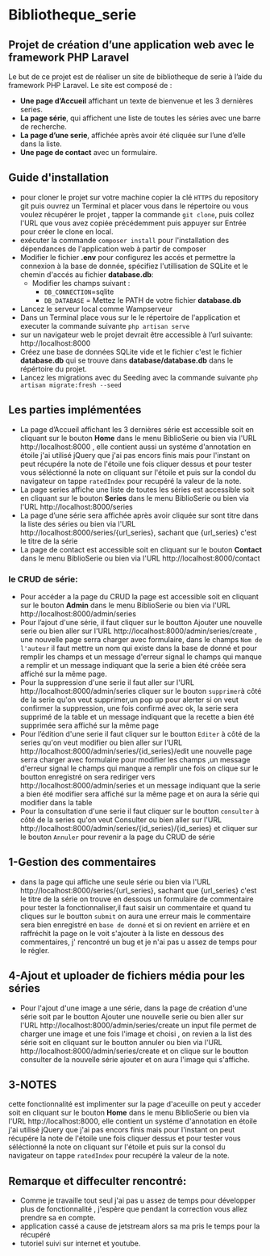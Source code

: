# Bibliotheque_serie
## Projet de création d’une application web avec le framework PHP Laravel

Le but de ce projet est de réaliser un site de bibliotheque de serie à l’aide du framework PHP Laravel.
Le site est composé de :
- **Une page d’Accueil** affichant un texte de bienvenue et les 3 dernières series.
- **La page série**, qui affichent une liste de toutes les séries avec une barre de recherche.
- **La page d’une serie**, affichée après avoir été cliquée sur l’une d’elle dans la liste.
- **Une page de contact** avec un formulaire.

## Guide d'installation
- pour cloner le projet sur votre machine copier la clé `HTTPS` du repository git puis ouvrez un Terminal et placer vous dans le répertoire ou vous voulez récupérer le projet , tapper la commande `git clone`, puis collez l'URL que vous avez copiée précédemment puis appuyer sur Entrée pour créer le clone en local.
- exécuter la commande `composer install` pour l'installation des dépendances de l'application web à partir de composer 
- Modifier le fichier **.env** pour configurez les accés et permettre la connexion à la base de donnée, spécifiez l'utillisation de SQLite et le chemin d'accés au fichier **database.db**:
    - Modifier les champs suivant :
        - `DB_CONNECTION`=sqlite
        - `DB_DATABASE` = Mettez le PATH de votre fichier **database.db** 
- Lancez le serveur local comme Wampserveur 
- Dans un Terminal place vous sur le le répertoire de l'application et executer la commande suivante `php artisan serve`
- sur un navigateur web le projet devrait être accessible à l’url suivante:
  http://localhost:8000
- Créez une base de données SQLite vide et le fichier c'est le fichier **database.db** qui se trouve dans **database/database.db** dans le répértoire du projet.   
- Lancez les migrations avec du Seeding avec la commande suivante `php artisan migrate:fresh --seed`

## Les parties implémentées
- La page d’Accueil affichant les 3 dernières série est accessible soit en cliquant sur le bouton **Home** dans le menu BiblioSerie ou bien via l'URL http://localhost:8000 , elle contient aussi un systéme d'annotation en étoile j'ai utilisé jQuery que j'ai pas encors finis mais pour l'instant on peut récupére la note de l'étoile une fois cliquer dessus et pour tester vous séléctionné la note on cliquant sur l'étoile  et puis sur la condol du navigateur on tappe `ratedIndex` pour recupéré la valeur  de la note.   
- La page series affiche une liste de toutes les séries est accessible soit en cliquant sur le bouton **Series** dans le menu BiblioSerie ou bien via l'URL http://localhost:8000/series  
- La page d’une série sera affichée après avoir cliquée sur sont titre dans la liste des séries ou bien via l'URL http://localhost:8000/series/{url_series}, sachant que {url_series} c'est le titre de la série
- La page de contact est accessible soit en cliquant sur le bouton **Contact** dans le menu BiblioSerie ou bien via l'URL  http://localhost:8000/contact 

### le CRUD de série:
- Pour accéder a la page du CRUD la page est accessible soit en cliquant sur le bouton **Admin** dans le menu BiblioSerie ou bien via l'URL http://localhost:8000/admin/series 
- Pour l’ajout d'une série, il faut cliquer sur le boutton Ajouter une nouvelle serie ou bien aller sur l'URL http://localhost:8000/admin/series/create , une nouvelle page serra charger avec formulaire, dans le champs `Nom de l'auteur` il faut mettre un nom qui existe dans la base de donné et pour remplir les champs et  un  message d'erreur signal le champs qui manque a remplir et un message indiquant que la serie a bien été créée sera affiché sur la même page.
- Pour la suppression d'une serie il faut aller sur l'URL http://localhost:8000/admin/series cliquer sur le bouton `supprimer`à côté de la serie qu'on veut supprimer,un pop up pour alerter si on veut confirmer la suppression, une fois confirmé avec ok, la serie sera supprimé de la table et un message indiquant que la recette a bien été supprimée sera affiché sur la même page 
- Pour l’édition d'une serie il faut cliquer sur le boutton `Editer` à côté de la series qu'on veut modifier ou bien aller sur l'URL http://localhost:8000/admin/series/{id_series}/edit une nouvelle page serra charger avec formulaire pour modifier les champs ,un  message d'erreur signal le champs qui manque a remplir une fois on clique sur le boutton enregistré  on sera rediriger vers http://localhost:8000/admin/series  et un message indiquant que la serie a bien été modifier sera affiché sur la même page et on aura la série qui modifier dans la table  
- Pour la consultation d'une serie il faut cliquer sur le boutton `consulter` à côté de la series qu'on veut Consulter ou bien aller sur l'URL http://localhost:8000/admin/series/{id_series}/{id_series}   et cliquer sur le bouton `Annuler` pour revenir a la page du CRUD de série 

## 1-Gestion des commentaires 
- dans la page qui affiche une seule série ou bien via l'URL http://localhost:8000/series/{url_series}, sachant que {url_series} c'est le titre de la série on trouve en dessous un formulaire de commentaire pour tester la fonctionnaliser,il faut saisir un commentaire et quand tu cliques sur le boutton `submit` on aura une erreur mais le commentaire sera bien enregistré en `base de donné` et si on revient en arrière et en raffréchit la page on le voit s'ajouter à la liste en dessous des commentaires, j' rencontré un bug et je n'ai pas u assez de temps pour le régler.
## 4-Ajout et uploader de fichiers média pour les séries
- Pour l'ajout d'une image a une série, dans la page de création d'une série soit par le boutton Ajouter une nouvelle serie ou bien aller sur l'URL http://localhost:8000/admin/series/create un input file permet de charger une image  et une fois l'image et choisi , on revien a la list des série soit en cliquant sur le boutton annuler ou bien via l'URL http://localhost:8000/admin/series/create et on clique sur le boutton consulter de la nouvelle série ajouter et on aura l'image qui s'affiche.

## 3-NOTES
cette fonctionnalité est implimenter sur la page d'aceuille on peut y acceder soit en cliquant sur le bouton **Home** dans le menu BiblioSerie ou bien via l'URL http://localhost:8000, elle contient un systéme d'annotation en étoile j'ai utilisé jQuery que j'ai pas encors finis mais pour l'instant on peut récupére la note de l'étoile une fois cliquer dessus et pour tester vous séléctionné la note on cliquant sur l'étoile  et puis sur la consol du navigateur on tappe `ratedIndex` pour recupéré la valeur  de la note.

## Remarque et diffeculter rencontré:
- Comme je travaille tout seul j'ai pas u assez de temps pour développer plus de fonctionnalité , j'espère que pendant la correction vous allez prendre sa en compte. 
- application cassé a cause de jetstream alors sa ma pris le temps pour la récupéré 
- tutoriel suivi sur internet et youtube. 
